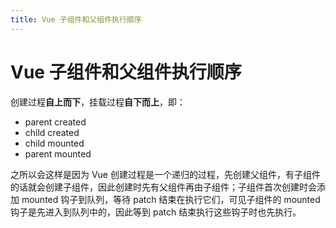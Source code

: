 ```yaml
---
title: Vue 子组件和父组件执行顺序
---
```


# Vue 子组件和父组件执行顺序

创建过程**自上而下**，挂载过程**自下而上**，即：

- parent created
- child created
- child mounted
- parent mounted

之所以会这样是因为 Vue 创建过程是一个递归的过程，先创建父组件，有子组件的话就会创建子组件，因此创建时先有父组件再由子组件；子组件首次创建时会添加 mounted 钩子到队列，等待 patch 结束在执行它们，可见子组件的 mounted 钩子是先进入到队列中的，因此等到 patch 结束执行这些钩子时也先执行。
